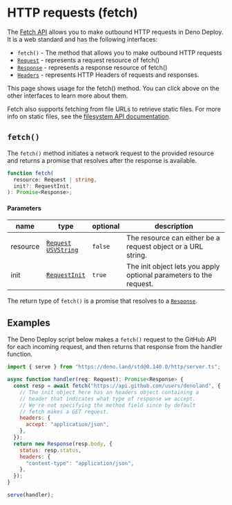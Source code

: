 # HTTP requests (fetch)

The [Fetch API](https://developer.mozilla.org/en-US/docs/Web/API/Fetch_API)
allows you to make outbound HTTP requests in Deno Deploy. It is a web standard
and has the following interfaces:

- `fetch()` - The method that allows you to make outbound HTTP requests
- [`Request`](./runtime-request) - represents a request resource of fetch()
- [`Response`](./runtime-response) - represents a response resource of fetch()
- [`Headers`](./runtime-headers) - represents HTTP Headers of requests and
  responses.

This page shows usage for the fetch() method. You can click above on the other
interfaces to learn more about them.

Fetch also supports fetching from file URLs to retrieve static files. For more
info on static files, see the [filesystem API documentation](./runtime-fs).

## `fetch()`

The `fetch()` method initiates a network request to the provided resource and
returns a promise that resolves after the response is available.

```ts
function fetch(
  resource: Request | string,
  init?: RequestInit,
): Promise<Response>;
```

#### Parameters

| name     | type                                                          | optional | description                                                        |
| -------- | ------------------------------------------------------------- | -------- | ------------------------------------------------------------------ |
| resource | [`Request`](./runtime-request) <br/> [`USVString`][usvstring] | `false`  | The resource can either be a request object or a URL string.       |
| init     | [`RequestInit`](./runtime-request#requestinit)                | `true`   | The init object lets you apply optional parameters to the request. |

The return type of `fetch()` is a promise that resolves to a
[`Response`](./runtime-response).

## Examples

The Deno Deploy script below makes a `fetch()` request to the GitHub API for
each incoming request, and then returns that response from the handler function.

```js
import { serve } from "https://deno.land/std@0.140.0/http/server.ts";

async function handler(req: Request): Promise<Response> {
  const resp = await fetch("https://api.github.com/users/denoland", {
    // The init object here has an headers object containing a
    // header that indicates what type of response we accept.
    // We're not specifying the method field since by default
    // fetch makes a GET request.
    headers: {
      accept: "application/json",
    },
  });
  return new Response(resp.body, {
    status: resp.status,
    headers: {
      "content-type": "application/json",
    },
  });
}

serve(handler);
```

[usvstring]: https://developer.mozilla.org/en-US/docs/Web/API/USVString
